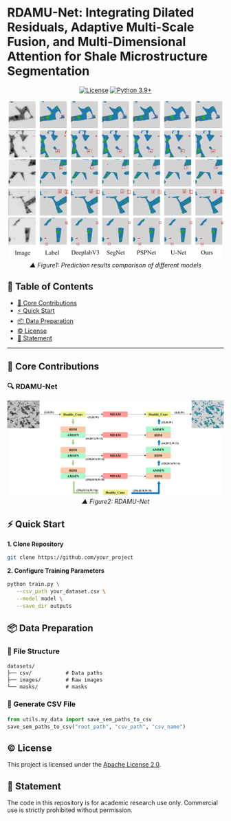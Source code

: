 # RDAMU-Net: Integrating Dilated Residuals, Adaptive Multi-Scale Fusion, and Multi-Dimensional Attention for Shale Microstructure Segmentation 

<div align="center">
  
[![License](https://img.shields.io/badge/License-Apache%202.0-blue.svg)](https://opensource.org/licenses/Apache-2.0) [![Python 3.9+](https://img.shields.io/badge/python-3.9+-blue.svg)](https://www.python.org/downloads/)

![效果对比示意图](./images/results.png)
<em>▲ Figure1: Prediction results comparison of different models</em>

</div>

## 📖 Table of Contents
- [🌟 Core Contributions](#-核心贡献)
- [⚡ Quick Start](#-快速启动)
- [📦 Data Preparation](#-数据制备)
- [©️ License](#️-license)
- [📕 Statement](#-statement)

---

## 🌟 Core Contributions
### 🔍 RDAMU-Net
<div align="center">

![效果对比示意图](./images/model.jpg)
<em>▲ Figure2: RDAMU-Net</em>

</div>


## ⚡ Quick Start
**1. Clone Repository**
```bash
git clone https://github.com/your_project
```

**2. Configure Training Parameters**
```bash
python train.py \
   --csv_path your_dataset.csv \
   --model model \
   --save_dir outputs
   ```

## 📦 Data Preparation
### 📂 File Structure
```text
datasets/
├── csv/           # Data paths
├── images/        # Raw images 
└── masks/         # masks
```

### 🔄 Generate CSV File
```python
from utils.my_data import save_sem_paths_to_csv
save_sem_paths_to_csv("root_path", "csv_path", "csv_name")
```

## ©️ License
This project is licensed under the [Apache License 2.0](./LICENSE).

## 📕 Statement
The code in this repository is for academic research use only. Commercial use is strictly prohibited without permission.
